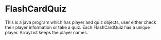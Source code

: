 # FlashCardQuiz
This is a java program which has player and quiz objects, user either check their player information or take a quiz. Each FlashCardQuiz has a unique player. ArrayList keeps the player names.
